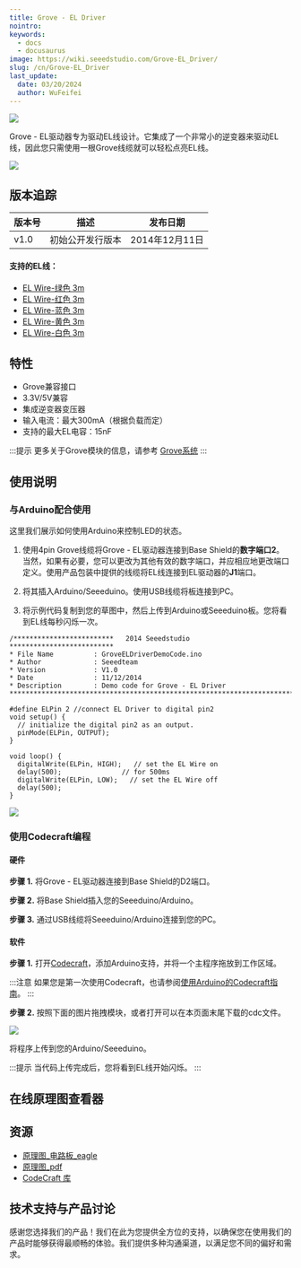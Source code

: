 ```yaml
---
title: Grove - EL Driver
nointro:
keywords:
  - docs
  - docusaurus
image: https://wiki.seeedstudio.com/Grove-EL_Driver/
slug: /cn/Grove-EL_Driver
last_update:
  date: 03/20/2024
  author: WuFeifei
---
```

![](https://files.seeedstudio.com/wiki/Grove-EL_Driver/img/Grove-EL_Driver.jpg)

Grove - EL驱动器专为驱动EL线设计。它集成了一个非常小的逆变器来驱动EL线，因此您只需使用一根Grove线缆就可以轻松点亮EL线。

[![](https://files.seeedstudio.com/wiki/common/Get_One_Now_Banner.png)](https://www.seeedstudio.com/Grove-EL-Driver-p-2269.html)

## 版本追踪

| 版本号 | 描述             | 发布日期       |
| ------ | ---------------- | -------------- |
| v1.0   | 初始公开发行版本 | 2014年12月11日 |

#### **支持的EL线：**

- [EL Wire-绿色 3m](https://www.seeedstudio.com/depot/EL-WireGreen-3m-p-1102.html)
- [EL Wire-红色 3m](https://www.seeedstudio.com/depot/EL-WireRed-3m-p-1129.html)
- [EL Wire-蓝色 3m](https://www.seeedstudio.com/depot/EL-WireBlue-3m-p-1128.html)
- [EL Wire-黄色 3m](https://www.seeedstudio.com/depot/EL-WireYellow-3m-p-1127.html)
- [EL Wire-白色 3m](https://www.seeedstudio.com/depot/EL-WireWhite-3m-p-1130.html)

## 特性

- Grove兼容接口
- 3.3V/5V兼容
- 集成逆变器变压器
- 输入电流：最大300mA（根据负载而定）
- 支持的最大EL电容：15nF

:::提示
    更多关于Grove模块的信息，请参考 [Grove系统](https://wiki.seeedstudio.com/Grove_System/)
:::

## 使用说明

### 与Arduino配合使用

这里我们展示如何使用Arduino来控制LED的状态。

1. 使用4pin Grove线缆将Grove - EL驱动器连接到Base Shield的**数字端口2**。当然，如果有必要，您可以更改为其他有效的数字端口，并应相应地更改端口定义。使用产品包装中提供的线缆将EL线连接到EL驱动器的**J1**端口。

2. 将其插入Arduino/Seeeduino。使用USB线缆将板连接到PC。

3. 将示例代码复制到您的草图中，然后上传到Arduino或Seeeduino板。您将看到EL线每秒闪烁一次。


```
/*************************   2014 Seeedstudio   **************************
* File Name          : GroveELDriverDemoCode.ino
* Author             : Seeedteam
* Version            : V1.0
* Date               : 11/12/2014
* Description        : Demo code for Grove - EL Driver
*************************************************************************/
 
#define ELPin 2 //connect EL Driver to digital pin2
void setup() {                
  // initialize the digital pin2 as an output.
  pinMode(ELPin, OUTPUT);     
}
 
void loop() {
  digitalWrite(ELPin, HIGH);   // set the EL Wire on
  delay(500);               // for 500ms
  digitalWrite(ELPin, LOW);   // set the EL Wire off
  delay(500);
}
```

![](https://files.seeedstudio.com/wiki/Grove-EL_Driver/img/Grove-EL_Driver_usage.jpg)

### 使用Codecraft编程

#### 硬件

**步骤 1.** 将Grove - EL驱动器连接到Base Shield的D2端口。

**步骤 2.** 将Base Shield插入您的Seeeduino/Arduino。

**步骤 3.** 通过USB线缆将Seeeduino/Arduino连接到您的PC。

#### 软件

**步骤 1.** 打开[Codecraft](https://ide.chmakered.com/)，添加Arduino支持，并将一个主程序拖放到工作区域。

:::注意
    如果您是第一次使用Codecraft，也请参阅[使用Arduino的Codecraft指南](https://wiki.seeedstudio.com/Guide_for_Codecraft_using_Arduino/)。
:::

**步骤 2.** 按照下面的图片拖拽模块，或者打开可以在本页面末尾下载的cdc文件。

![](https://files.seeedstudio.com/wiki/Grove-EL_Driver/img/EL_Driver.png)

将程序上传到您的Arduino/Seeeduino。

:::提示
    当代码上传完成后，您将看到EL线开始闪烁。
:::

## 在线原理图查看器

<div className="altium-ecad-viewer" data-project-src="https://files.seeedstudio.com/wiki/Grove-EL_Driver/res/Grove-EL_Driver_v1.0.zip" style={{borderRadius: '0px 0px 4px 4px', height: 500, borderStyle: 'solid', borderWidth: 1, borderColor: 'rgb(241, 241, 241)', overflow: 'hidden', maxWidth: 1280, maxHeight: 700, boxSizing: 'border-box'}}>
</div>

资源
---------

- [原理图_电路板_eagle](https://files.seeedstudio.com/wiki/Grove-EL_Driver/res/Grove-EL_Driver_v1.0.zip)
- [原理图_pdf](https://files.seeedstudio.com/wiki/Grove-EL_Driver/res/Grove-EL_Driver_v1.0.pdf)
- [CodeCraft 库](https://files.seeedstudio.com/wiki/Grove-EL_Driver/res/EL%20Driver.zip)

<!-- This Markdown file was created from https://www.seeedstudio.com/wiki/Grove_-_EL_Driver -->

## 技术支持与产品讨论

感谢您选择我们的产品！我们在此为您提供全方位的支持，以确保您在使用我们的产品时能够获得最顺畅的体验。我们提供多种沟通渠道，以满足您不同的偏好和需求。

<div class="button_tech_support_container">
<a href="https://forum.seeedstudio.com/" class="button_forum"></a> 
<a href="https://www.seeedstudio.com/contacts" class="button_email"></a>
</div>

<div class="button_tech_support_container">
<a href="https://discord.gg/eWkprNDMU7" class="button_discord"></a> 
<a href="https://github.com/Seeed-Studio/wiki-documents/discussions/69" class="button_discussion"></a>
</div>
